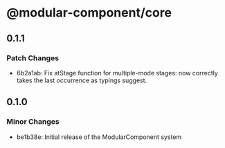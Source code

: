 # @modular-component/core

## 0.1.1

### Patch Changes

- 6b2a1ab: Fix atStage function for multiple-mode stages: now correctly takes the last occurrence as typings suggest.

## 0.1.0

### Minor Changes

- be1b38e: Initial release of the ModularComponent system
